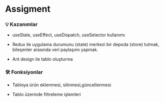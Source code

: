 # Assigment

### 💡 Kazanımlar

- useState, useEffect, useDispatch, useSelector kullanımı

- Redux ile uygulama durumunu (state) merkezi bir depoda (store) tutmak, bileşenler
  arasında veri paylaşımı yapmak.

- Ant design ile tablo oluşturma 

  

### 🛠️ Fonksiyonlar

- Tabloya ürün eklenmesi, silinmesi,güncellenmesi

- Tablo üzerinde filtreleme işlemleri

